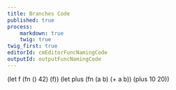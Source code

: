 ```yaml
---
title: Branches Code
published: true
process:
    markdown: true
    twig: true
twig_first: true
editorId: cmEditorFuncNamingCode
outputId: outputFuncNamingCode
---
```

(let f (fn () 42)
  (f))
(let plus (fn (a b) (+ a b))
  (plus 10 20))